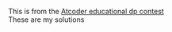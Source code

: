This is from the [Atcoder educational dp contest](https://atcoder.jp/contests/dp)<br>
These are my solutions